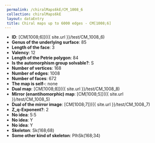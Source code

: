 ```yaml
--- 
 permalink: /chiralMaps6kE/CM_1008_6 
 collection: chiralMaps6kE
 layout: dataEntry
 title: Chiral maps up to 6000 edges - CM[1008;6]
---
```


- **ID**: [CM[1008;6]]({{ site.url }}/test/CM_1008_6)
- **Genus of the underlying surface**: 85
- **Length of the face**: 3
- **Valency**: 12
- **Length of the Petrie polygon**: 84
- **Is the automorphism group solvable?**: S
- **Number of vertices**: 168
- **Number of edges**: 1008
- **Number of faces**: 672
- **The map is self-**: none
- **Dual map**: [CM[1008;8]]({{ site.url }}/test/CM_1008_8)
- **Mirror (enantihomorphic) map**: [CM[1008;5]]({{ site.url }}/test/CM_1008_5)
- **Dual of the mirror image**: [CM[1008;7]]({{ site.url }}/test/CM_1008_7)
- **Z_q-Exponent?**: 2
- **No idea**:  5:5
- **No idea**: Y
- **No idea**: Y
- **Skeleton**: Sk(168;68)
- **Some other kind of skeleton**: PlhSk(168;34)
